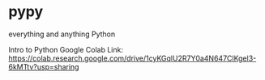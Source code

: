 # pypy
everything and anything Python

Intro to Python Google Colab Link: https://colab.research.google.com/drive/1cyKGqlU2R7Y0a4N647ClKgel3-6kMTtv?usp=sharing 
